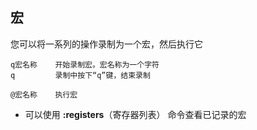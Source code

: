 ## 宏

您可以将一系列的操作录制为一个宏，然后执行它

```shell
q宏名称    开始录制宏。宏名称为一个字符
q         录制中按下“q”键，结束录制

@宏名称    执行宏
```

- 可以使用 **:registers**（寄存器列表） 命令查看已记录的宏
